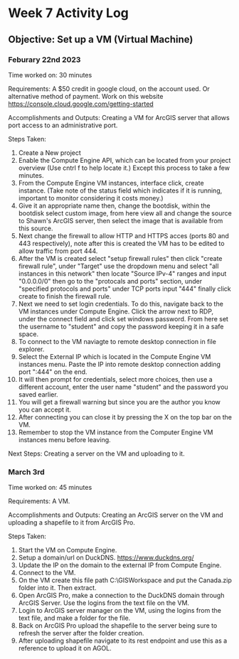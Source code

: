 # Week 7 Activity Log
## Objective: Set up a VM (Virtual Machine)

### Feburary 22nd 2023

Time worked on: 30 minutes

Requirements: A $50 credit in google cloud, on the account used. Or alternative method of payment. Work on this website https://console.cloud.google.com/getting-started

Accomplishments and Outputs: Creating a VM for ArcGIS server that allows port access to an administrative port.

Steps Taken:

1. Create a New project
2. Enable the Compute Engine API, which can be located from your project overview (Use cntrl f to help locate it.) Except this process to take a few minutes.
3. From the Compute Engine VM instances, interface click, create instance. (Take note of the status field which indicates if it is running, important to monitor considering it costs money.)
4. Give it an appropriate name then, change the bootdisk, within the bootdisk select custom image, from here view all and change the source to Shawn's ArcGIS server, then select the image that is available from this source.
5. Next change the firewall to allow HTTP and HTTPS acces (ports 80 and 443 respectively), note after this is created the VM has to be edited to allow traffic from port 444.
6. After the VM is created select "setup firewall rules" then click "create firewall rule", under "Target" use the dropdown menu and select "all instances in this network" then locate "Source IPv-4" ranges and input "0.0.0.0/0" then go to the "protocals and ports" section, under "specified protocols and ports" under TCP ports input "444" finally click create to finish the firewall rule.
7. Next we need to set login credentials. To do this, navigate back to the VM instances under Compute Engine. Click the arrow next to RDP, under the connect field and click set windows password. From here set the username to "student" and copy the password keeping it in a safe space.
8. To connect to the VM naviagte to remote desktop connection in file explorer.
9. Select the External IP which is located in the Compute Engine VM instances menu. Paste the IP into remote desktop connection adding port ":444" on the end.
10. It will then prompt for credentials, select more choices, then use a different account, enter the user name "student" and the password you saved earlier.
11. You will get a firewall warning but since you are the author you know you can accept it.
12. After connecting you can close it by pressing the X on the top bar on the VM.
13. Remember to stop the VM instance from the Computer Engine VM instances menu before leaving.

Next Steps: Creating a server on the VM and uploading to it.

### March 3rd 

Time worked on: 45 minutes

Requirements: A VM.

Accomplishments and Outputs: Creating an ArcGIS server on the VM and uploading a shapefile to it from ArcGIS Pro.

Steps Taken:

1. Start the VM on Compute Engine.
2. Setup a domain/url on DuckDNS. https://www.duckdns.org/
3. Update the IP on the domain to the external IP from Compute Engine.
4. Connect to the VM.
5. On the VM create this file path C:\GISWorkspace and put the Canada.zip folder into it. Then extract.
6. Open ArcGIS Pro, make a connection to the DuckDNS domain through ArcGIS Server. Use the logins from the text file on the VM.
7. Login to ArcGIS server manager on the VM, using the logins from the text file, and make a folder for the file. 
8. Back on ArcGIS Pro upload the shapefile to the server being sure to refresh the server after the folder creation.
9. After uploading shapefile navigate to its rest endpoint and use this as a reference to upload it on AGOL.
